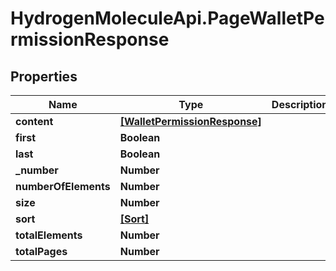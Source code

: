 # HydrogenMoleculeApi.PageWalletPermissionResponse

## Properties
Name | Type | Description | Notes
------------ | ------------- | ------------- | -------------
**content** | [**[WalletPermissionResponse]**](WalletPermissionResponse.md) |  | [optional] 
**first** | **Boolean** |  | [optional] 
**last** | **Boolean** |  | [optional] 
**_number** | **Number** |  | [optional] 
**numberOfElements** | **Number** |  | [optional] 
**size** | **Number** |  | [optional] 
**sort** | [**[Sort]**](Sort.md) |  | [optional] 
**totalElements** | **Number** |  | [optional] 
**totalPages** | **Number** |  | [optional] 


